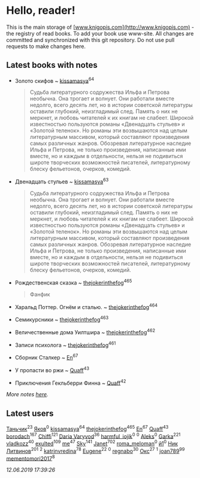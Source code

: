 # Hello, reader!
This is the main storage of [www.knigopis.com](http://www.knigopis.com) - the registry of read books.
To add your book use www-site. All changes are committed and synchronized with this git repository.
Do not use pull requests to make changes here.


## Latest books with notes
* Золото скифов ~ [kissamasya](users/684/68439978-vkontakte)<sup>64</sup>
    > Судьба литературного содружества Ильфа и Петрова необычна. Она трогает и волнует. Они работали вместе недолго, всего десять лет, но в истории советской литературы оставили глубокий, неизгладимый след. Память о них не меркнет, и любовь читателей к их книгам не слабеет. Широкой известностью пользуются романы «Двенадцать стульев» и «Золотой теленок». Но романы эти возвышаются над целым литературным массивом, который составляют произведения самых различных жанров. Обозревая литературное наследие Ильфа и Петрова, не только произведения, написанные ими вместе, но и каждым в отдельности, нельзя не подивиться широте творческих возможностей писателей, литературному блеску фельетонов, очерков, комедий.

* Двенадцать стульев ~ [kissamasya](users/684/68439978-vkontakte)<sup>63</sup>
    > Судьба литературного содружества Ильфа и Петрова необычна. Она трогает и волнует. Они работали вместе недолго, всего десять лет, но в истории советской литературы оставили глубокий, неизгладимый след. Память о них не меркнет, и любовь читателей к их книгам не слабеет. Широкой известностью пользуются романы «Двенадцать стульев» и «Золотой теленок». Но романы эти возвышаются над целым литературным массивом, который составляют произведения самых различных жанров. Обозревая литературное наследие Ильфа и Петрова, не только произведения, написанные ими вместе, но и каждым в отдельности, нельзя не подивиться широте творческих возможностей писателей, литературному блеску фельетонов, очерков, комедий.

* Рождественская сказка ~ [thejokerinthefog](users/317/317244423-vkontakte)<sup>465</sup>
    > Фанфик

* Харальд Поттер. Огнём и сталью. ~ [thejokerinthefog](users/317/317244423-vkontakte)<sup>464</sup>

* Семикурсники ~ [thejokerinthefog](users/317/317244423-vkontakte)<sup>463</sup>

* Величественные дома Уилтшира ~ [thejokerinthefog](users/317/317244423-vkontakte)<sup>462</sup>

* Записи психолога ~ [thejokerinthefog](users/317/317244423-vkontakte)<sup>461</sup>

* Сборник Сталкер ~ [En](users/333/333646551-vkontakte)<sup>67</sup>

* У пропасти во ржи ~ [Quaff](users/122/12267158-vkontakte)<sup>43</sup>

* Приключения Гекльберри Финна ~ [Quaff](users/122/12267158-vkontakte)<sup>42</sup>


_More notes [here](latest_books_with_notes.md)._


## Latest users
[Таньчик](users/209/2096581563762610-facebook)<sup>23</sup> 
[Яков](users/117/117277044284589498872-google)<sup>0</sup> 
[kissamasya](users/684/68439978-vkontakte)<sup>64</sup> 
[thejokerinthefog](users/317/317244423-vkontakte)<sup>465</sup> 
[En](users/333/333646551-vkontakte)<sup>67</sup> 
[Quaff](users/122/12267158-vkontakte)<sup>43</sup> 
[borodach](users/157/15706320-vkontakte)<sup>167</sup> 
[Chiffi](users/105/105831994080785626680-google)<sup>121</sup> 
[Daria Varyvod](users/829/829893410524253-facebook)<sup>36</sup> 
[harmful_iojik](users/742/74201901-vkontakte)<sup>0</sup> 
[](users/117/117525336121885011584-google)<sup>0</sup> 
[Aleks](users/106/106983266780546745776-google)<sup>0</sup> 
[Garka](users/115/115753719718250012620-google)<sup>221</sup> 
[vladkozz](users/572/57239276-vkontakte)<sup>40</sup> 
[exulted](users/100/100599204551896265722-google)<sup>109</sup> 
[me](users/381/381417697-yandex)<sup>47</sup> 
[Sky](users/118/118049897850017649660-google)<sup>141</sup> 
[Janet](users/108/108113656204404967440-google)<sup>702</sup> 
[roma_meloman](users/207/207896276-vkontakte)<sup>0</sup> 
[й1](users/202/202234967408363-facebook)<sup>0</sup> 
[Ник Литвинов](users/241/241974816-vkontakte)<sup>201</sup> 
[](users/110/110931306939441771638-google)<sup>2</sup> 
[katrinvredina](users/233/2336755-vkontakte)<sup>78</sup> 
[Eugene](users/695/695244810674916-facebook)<sup>22</sup> 
[](users/118/118178474749808643951-google)<sup>0</sup> 
[regnabo](users/870/870059322-yandex)<sup>30</sup> 
[Окс](users/102/102536471289425216982-google)<sup>27</sup> 
[](users/107/107170915323495140313-google)<sup>1</sup> 
[joan789](users/240/2401650-vkontakte)<sup>99</sup> 
[mementomori2017](users/431/431794049-vkontakte)<sup>8</sup> 


_12.06.2019 17:39:26_
